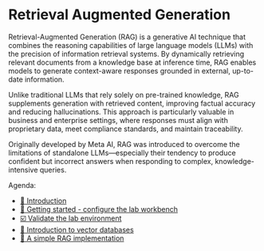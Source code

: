 # Retrieval Augmented Generation

Retrieval-Augmented Generation (RAG) is a generative AI technique that combines the reasoning capabilities of large language models (LLMs) with the precision of information retrieval systems. By dynamically retrieving relevant documents from a knowledge base at inference time, RAG enables models to generate context-aware responses grounded in external, up-to-date information.

Unlike traditional LLMs that rely solely on pre-trained knowledge, RAG supplements generation with retrieved content, improving factual accuracy and reducing hallucinations. This approach is particularly valuable in business and enterprise settings, where responses must align with proprietary data, meet compliance standards, and maintain traceability.

Originally developed by Meta AI, RAG was introduced to overcome the limitations of standalone LLMs—especially their tendency to produce confident but incorrect answers when responding to complex, knowledge-intensive queries.

Agenda:

* [🔭 Introduction](2-rag/0-intro.md)
* [🌌 Getting started - configure the lab workbench](2-rag/1-getting-started.md)
* [☑️ Validate the lab environment](2-rag/2-validate-environment.md)
* [📄 Introduction to vector databases](2-rag/3-vector-databases.md)
* [🤘 A simple RAG implementation](2-rag/4-simple-rag.md)
